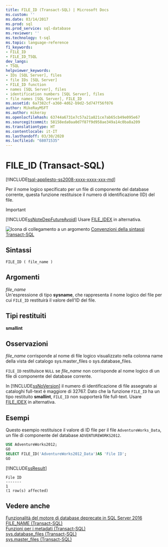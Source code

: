 ```yaml
---
title: FILE_ID (Transact-SQL) | Microsoft Docs
ms.custom: ''
ms.date: 03/14/2017
ms.prod: sql
ms.prod_service: sql-database
ms.reviewer: ''
ms.technology: t-sql
ms.topic: language-reference
f1_keywords:
- FILE_ID
- FILE_ID_TSQL
dev_langs:
- TSQL
helpviewer_keywords:
- IDs [SQL Server], files
- file IDs [SQL Server]
- FILE_ID function
- names [SQL Server], files
- identification numbers [SQL Server], files
- file names [SQL Server], FILE_ID
ms.assetid: 6a7382cf-a360-4d62-b9d2-5d747f56f076
author: MikeRayMSFT
ms.author: mikeray
ms.openlocfilehash: 63744a6731e7c57a21a821ce7ab65cb49e095e67
ms.sourcegitcommit: 58158eda0aa0d7f87f9d958ae349a14c0ba8a209
ms.translationtype: HT
ms.contentlocale: it-IT
ms.lasthandoff: 03/30/2020
ms.locfileid: "68071535"
---
```

# <a name="file_id-transact-sql"></a>FILE_ID (Transact-SQL)
[!INCLUDE[tsql-appliesto-ss2008-xxxx-xxxx-xxx-md](../../includes/tsql-appliesto-ss2008-xxxx-xxxx-xxx-md.md)]

Per il nome logico specificato per un file di componente del database corrente, questa funzione restituisce il numero di identificazione (ID) del file.  
  
> [!IMPORTANT]  
>  [!INCLUDE[ssNoteDepFutureAvoid](../../includes/ssnotedepfutureavoid-md.md)] Usare [FILE_IDEX](../../t-sql/functions/file-idex-transact-sql.md) in alternativa.  
  
 ![Icona di collegamento a un argomento](../../database-engine/configure-windows/media/topic-link.gif "Icona di collegamento a un argomento") [Convenzioni della sintassi Transact-SQL](../../t-sql/language-elements/transact-sql-syntax-conventions-transact-sql.md)  
  
## <a name="syntax"></a>Sintassi  
  
```  
FILE_ID ( file_name )  
```  
  
## <a name="arguments"></a>Argomenti  
*file_name*  
Un'espressione di tipo **sysname**, che rappresenta il nome logico del file per cui `FILE_ID` restituirà il valore dell'ID del file.  
  
## <a name="return-types"></a>Tipi restituiti  
**smallint**  
  
## <a name="remarks"></a>Osservazioni  
*file_name* corrisponde al nome di file logico visualizzato nella colonna name della vista del catalogo sys.master_files o sys.database_files.  

`FILE_ID` restituisce `NULL` se *file_name* non corrisponde al nome logico di un file di componente del database corrente.
  
In [!INCLUDE[ssNoVersion](../../includes/ssnoversion-md.md)] il numero di identificazione di file assegnato ai cataloghi full-text è maggiore di 32767. Dato che la funzione `FILE_ID` ha un tipo restituito **smallint**, `FILE_ID` non supporterà file full-text. Usare [FILE_IDEX](../../t-sql/functions/file-idex-transact-sql.md) in alternativa.  
  
## <a name="examples"></a>Esempi  
Questo esempio restituisce il valore di ID file per il file `AdventureWorks_Data`, un file di componente del database `ADVENTUREWORKS2012`.  

```sql  
USE AdventureWorks2012;  
GO  
SELECT FILE_ID('AdventureWorks2012_Data')AS 'File ID';  
GO  
```  
  
 [!INCLUDE[ssResult](../../includes/ssresult-md.md)]  
  
```  
File ID   
-------   
1  
(1 row(s) affected)  
```  
  
## <a name="see-also"></a>Vedere anche  
 [Funzionalità del motore di database deprecate in SQL Server 2016](../../database-engine/deprecated-database-engine-features-in-sql-server-2016.md)   
 [FILE_NAME &#40;Transact-SQL&#41;](../../t-sql/functions/file-name-transact-sql.md)   
 [Funzioni per i metadati &#40;Transact-SQL&#41;](../../t-sql/functions/metadata-functions-transact-sql.md)   
 [sys.database_files &#40;Transact-SQL&#41;](../../relational-databases/system-catalog-views/sys-database-files-transact-sql.md)   
 [sys.master_files &#40;Transact-SQL&#41;](../../relational-databases/system-catalog-views/sys-master-files-transact-sql.md)  
  
  
